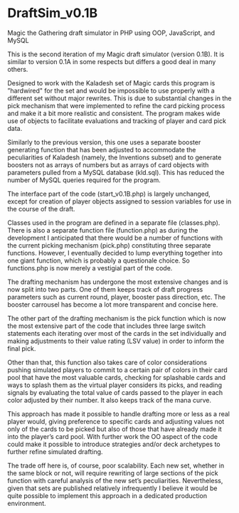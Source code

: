# DraftSim_v0.1B

Magic the Gathering draft simulator in PHP using OOP, JavaScript, and MySQL

This is the second iteration of my Magic draft simulator (version 0.1B). It is similar to version 0.1A in some respects but differs a good deal in many others. 

Designed to work with the Kaladesh set of Magic cards this program is ”hardwired" for the set and would be impossible to use properly with a different set without major rewrites. This is due to substantial changes in the pick mechanism that were implemented to refine the card picking process and make it a bit more realistic and consistent. The program makes wide use of objects to facilitate evaluations and tracking of player and card pick data.

Similarly to the previous version, this one uses a separate booster generating function that has been adjusted to accommodate the peculiarities of Kaladesh (namely, the Inventions subset) and to generate boosters not as arrays of numbers but as arrays of card objects with parameters pulled from a MySQL database (kld.sql). This has reduced the number of MySQL queries required for the program.

The interface part of the code (start_v0.1B.php) is largely unchanged, except for creation of player objects assigned to session variables for use in the course of the draft.

Classes used in the program are defined in a separate file (classes.php). There is also a separate function file (function.php) as during the development I anticipated that there would be a number of functions with the current picking mechanism (pick.php) constituting three separate functions. However, I eventually decided to lump everything together into one giant function, which is probably a questionale choice. So functions.php is now merely a vestigial part of the code.

The drafting mechanism has undergone the most extensive changes and is now split into two parts. One of them keeps track of draft progress parameters such as current round, player, booster pass direction, etc. The booster carrousel has become a lot more transparent and concise here.

The other part of the drafting mechanism is the pick function which is now the most extensive part of the code that includes three large switch statements each iterating over most of the cards in the set individually and making adjustments to their value rating (LSV value) in order to inform the final pick. 

Other than that, this function also takes care of color considerations pushing simulated players to commit to a certain pair of colors in their card pool that have the most valuable cards, checking for splashable cards and ways to splash them as the virtual player considers its picks, and reading signals by evaluating the total value of cards passed to the player in each color adjusted by their number. It also keeps track of the mana curve.

This approach has made it possible to handle drafting more or less as a real player would, giving preference to specific cards and adjusting values not only of the cards to be picked but also of those that have already made it into the player’s card pool. With further work the OO aspect of the code could make it possible to introduce strategies and/or deck archetypes to further refine simulated drafting.

The trade off here is, of course, poor scalability. Each new set, whether in the same block or not, will require rewriting of large sections of the pick function with careful analysis of the new set’s peculiarities. Nevertheless, given that sets are published relatively infrequently I believe it would be quite possible to implement this approach in a dedicated production environment.
